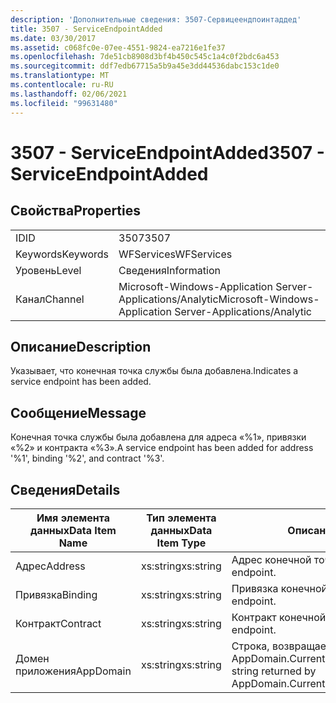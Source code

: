 ```yaml
---
description: 'Дополнительные сведения: 3507-Сервицеендпоинтаддед'
title: 3507 - ServiceEndpointAdded
ms.date: 03/30/2017
ms.assetid: c068fc0e-07ee-4551-9824-ea7216e1fe37
ms.openlocfilehash: 7de51cb8908d3bf4b450c545c1a4c0f2bdc6a453
ms.sourcegitcommit: ddf7edb67715a5b9a45e3dd44536dabc153c1de0
ms.translationtype: MT
ms.contentlocale: ru-RU
ms.lasthandoff: 02/06/2021
ms.locfileid: "99631480"
---
```

# <a name="3507---serviceendpointadded"></a><span data-ttu-id="26ab6-103">3507 - ServiceEndpointAdded</span><span class="sxs-lookup"><span data-stu-id="26ab6-103">3507 - ServiceEndpointAdded</span></span>

## <a name="properties"></a><span data-ttu-id="26ab6-104">Свойства</span><span class="sxs-lookup"><span data-stu-id="26ab6-104">Properties</span></span>  
  
|||  
|-|-|  
|<span data-ttu-id="26ab6-105">ID</span><span class="sxs-lookup"><span data-stu-id="26ab6-105">ID</span></span>|<span data-ttu-id="26ab6-106">3507</span><span class="sxs-lookup"><span data-stu-id="26ab6-106">3507</span></span>|  
|<span data-ttu-id="26ab6-107">Keywords</span><span class="sxs-lookup"><span data-stu-id="26ab6-107">Keywords</span></span>|<span data-ttu-id="26ab6-108">WFServices</span><span class="sxs-lookup"><span data-stu-id="26ab6-108">WFServices</span></span>|  
|<span data-ttu-id="26ab6-109">Уровень</span><span class="sxs-lookup"><span data-stu-id="26ab6-109">Level</span></span>|<span data-ttu-id="26ab6-110">Сведения</span><span class="sxs-lookup"><span data-stu-id="26ab6-110">Information</span></span>|  
|<span data-ttu-id="26ab6-111">Канал</span><span class="sxs-lookup"><span data-stu-id="26ab6-111">Channel</span></span>|<span data-ttu-id="26ab6-112">Microsoft-Windows-Application Server-Applications/Analytic</span><span class="sxs-lookup"><span data-stu-id="26ab6-112">Microsoft-Windows-Application Server-Applications/Analytic</span></span>|  
  
## <a name="description"></a><span data-ttu-id="26ab6-113">Описание</span><span class="sxs-lookup"><span data-stu-id="26ab6-113">Description</span></span>  

 <span data-ttu-id="26ab6-114">Указывает, что конечная точка службы была добавлена.</span><span class="sxs-lookup"><span data-stu-id="26ab6-114">Indicates a service endpoint has been added.</span></span>  
  
## <a name="message"></a><span data-ttu-id="26ab6-115">Сообщение</span><span class="sxs-lookup"><span data-stu-id="26ab6-115">Message</span></span>  

 <span data-ttu-id="26ab6-116">Конечная точка службы была добавлена для адреса «%1», привязки «%2» и контракта «%3».</span><span class="sxs-lookup"><span data-stu-id="26ab6-116">A service endpoint has been added for address '%1', binding '%2', and contract '%3'.</span></span>  
  
## <a name="details"></a><span data-ttu-id="26ab6-117">Сведения</span><span class="sxs-lookup"><span data-stu-id="26ab6-117">Details</span></span>  
  
|<span data-ttu-id="26ab6-118">Имя элемента данных</span><span class="sxs-lookup"><span data-stu-id="26ab6-118">Data Item Name</span></span>|<span data-ttu-id="26ab6-119">Тип элемента данных</span><span class="sxs-lookup"><span data-stu-id="26ab6-119">Data Item Type</span></span>|<span data-ttu-id="26ab6-120">Описание</span><span class="sxs-lookup"><span data-stu-id="26ab6-120">Description</span></span>|  
|--------------------|--------------------|-----------------|  
|<span data-ttu-id="26ab6-121">Адрес</span><span class="sxs-lookup"><span data-stu-id="26ab6-121">Address</span></span>|<span data-ttu-id="26ab6-122">xs:string</span><span class="sxs-lookup"><span data-stu-id="26ab6-122">xs:string</span></span>|<span data-ttu-id="26ab6-123">Адрес конечной точки.</span><span class="sxs-lookup"><span data-stu-id="26ab6-123">The address of the endpoint.</span></span>|  
|<span data-ttu-id="26ab6-124">Привязка</span><span class="sxs-lookup"><span data-stu-id="26ab6-124">Binding</span></span>|<span data-ttu-id="26ab6-125">xs:string</span><span class="sxs-lookup"><span data-stu-id="26ab6-125">xs:string</span></span>|<span data-ttu-id="26ab6-126">Привязка конечной точки.</span><span class="sxs-lookup"><span data-stu-id="26ab6-126">The binding of the endpoint.</span></span>|  
|<span data-ttu-id="26ab6-127">Контракт</span><span class="sxs-lookup"><span data-stu-id="26ab6-127">Contract</span></span>|<span data-ttu-id="26ab6-128">xs:string</span><span class="sxs-lookup"><span data-stu-id="26ab6-128">xs:string</span></span>|<span data-ttu-id="26ab6-129">Контракт конечной точки.</span><span class="sxs-lookup"><span data-stu-id="26ab6-129">The contract of the endpoint.</span></span>|  
|<span data-ttu-id="26ab6-130">Домен приложения</span><span class="sxs-lookup"><span data-stu-id="26ab6-130">AppDomain</span></span>|<span data-ttu-id="26ab6-131">xs:string</span><span class="sxs-lookup"><span data-stu-id="26ab6-131">xs:string</span></span>|<span data-ttu-id="26ab6-132">Строка, возвращаемая AppDomain.CurrentDomain.FriendlyName.</span><span class="sxs-lookup"><span data-stu-id="26ab6-132">The string returned by AppDomain.CurrentDomain.FriendlyName.</span></span>|
